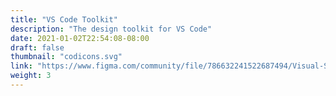 ```yaml
---
title: "VS Code Toolkit"
description: "The design toolkit for VS Code"
date: 2021-01-02T22:54:08-08:00
draft: false
thumbnail: "codicons.svg"
link: "https://www.figma.com/community/file/786632241522687494/Visual-Studio-Code-Toolkit"
weight: 3
---
```



